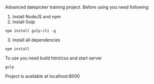 Advanced datepicker training project. Before using you need following:

1. Install NodeJS and npm
2. Install Gulp
```
npm install gulp-cli -g
```
3. Install all dependencies
```
npm install    
```

To use you need build html/css and start server
```
gulp
```

Project is available at localhost:8000
